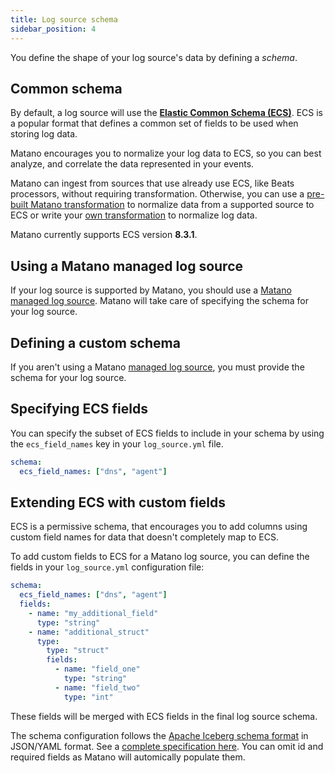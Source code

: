 ```yaml
---
title: Log source schema
sidebar_position: 4
---
```


You define the shape of your log source's data by defining a _schema_.

## Common schema

By default, a log source will use the [**Elastic Common Schema (ECS)**](https://www.elastic.co/guide/en/ecs/current/ecs-reference.html). ECS is a popular format that defines a common set of fields to be used when storing log data.

Matano encourages you to normalize your log data to ECS, so you can best analyze, and correlate the data represented in your events.

Matano can ingest from sources that use already use ECS, like Beats processors, without requiring transformation. Otherwise, you can use a [pre-built Matano transformation](./managed-log-sources/index.mdx) to normalize data from a supported source to ECS or write your [own transformation](./transformation.md) to normalize log data.

Matano currently supports ECS version **8.3.1**.

## Using a Matano managed log source

If your log source is supported by Matano, you should use a [Matano managed log source](./managed-log-sources/index.mdx). Matano will take care of specifying the schema for your log source.

## Defining a custom schema

If you aren't using a Matano [managed log source](./managed-log-sources/index.mdx), you must provide the schema for your log source.

## Specifying ECS fields

You can specify the subset of ECS fields to include in your schema by using the `ecs_field_names` key in your `log_source.yml` file.

```yml
schema:
  ecs_field_names: ["dns", "agent"]
```

## Extending ECS with custom fields

ECS is a permissive schema, that encourages you to add columns using custom field names for data that doesn't completely map to ECS.

To add custom fields to ECS for a Matano log source, you can define the fields in your `log_source.yml` configuration file:

```yml
schema:
  ecs_field_names: ["dns", "agent"]
  fields:
    - name: "my_additional_field"
      type: "string"
    - name: "additional_struct"
      type:
        type: "struct"
        fields:
          - name: "field_one"
            type: "string"
          - name: "field_two"
            type: "int"
```

These fields will be merged with ECS fields in the final log source schema.

The schema configuration follows the [Apache Iceberg schema format](https://iceberg.apache.org/spec/#schemas) in JSON/YAML format. See a [complete specification here](https://iceberg.apache.org/spec/#schemas). You can omit id and required fields as Matano will automically populate them.
